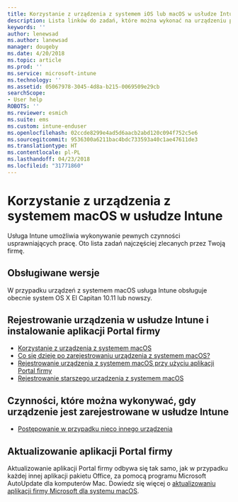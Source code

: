 ```yaml
---
title: Korzystanie z urządzenia z systemem iOS lub macOS w usłudze Intune | Microsoft Docs
description: Lista linków do zadań, które można wykonać na urządzeniu przenośnym z systemem iOS lub macOS po zarejestrowaniu urządzenia w usłudze Intune
keywords: ''
author: lenewsad
ms.author: lanewsad
manager: dougeby
ms.date: 4/20/2018
ms.topic: article
ms.prod: ''
ms.service: microsoft-intune
ms.technology: ''
ms.assetid: 05067978-3045-4d8a-b215-0069509e29cb
searchScope:
- User help
ROBOTS: ''
ms.reviewer: esmich
ms.suite: ems
ms.custom: intune-enduser
ms.openlocfilehash: 02ccde8299e4ad5d6aacb2abd120c094f752c5e6
ms.sourcegitcommit: 9536300a6211bac4bdc733593a40c1ae47611de3
ms.translationtype: HT
ms.contentlocale: pl-PL
ms.lasthandoff: 04/23/2018
ms.locfileid: "31771860"
---
```

# <a name="using-your-macos-device-with-intune"></a>Korzystanie z urządzenia z systemem macOS w usłudze Intune

Usługa Intune umożliwia wykonywanie pewnych czynności usprawniających pracę. Oto lista zadań najczęściej zlecanych przez Twoją firmę.

## <a name="supported-versions"></a>Obsługiwane wersje

W przypadku urządzeń z systemem macOS usługa Intune obsługuje obecnie system OS X El Capitan 10.11 lub nowszy.

## <a name="enrolling-into-intune-and-installing-the-company-portal"></a>Rejestrowanie urządzenia w usłudze Intune i instalowanie aplikacji Portal firmy

- [Korzystanie z urządzenia z systemem macOS](using-your-macos-device-with-intune.md)
- [Co się dzieje po zarejestrowaniu urządzenia z systemem macOS?](what-happens-if-you-install-the-company-portal-app-and-enroll-your-device-in-intune-macos.md)
- [Rejestrowanie urządzenia z systemem macOS przy użyciu aplikacji Portal firmy](enroll-your-device-in-intune-macos-cp.md)
- [Rejestrowanie starszego urządzenia z systemem macOS](enroll-your-device-in-intune-macos-legacy.md)


## <a name="things-you-can-do-when-your-device-is-enrolled-in-intune"></a>Czynności, które można wykonywać, gdy urządzenie jest zarejestrowane w usłudze Intune

- [Postępowanie w przypadku nieco innego urządzenia](device-little-different-jamf.md)

## <a name="updating-the-company-portal-app"></a>Aktualizowanie aplikacji Portal firmy

Aktualizowanie aplikacji Portal firmy odbywa się tak samo, jak w przypadku każdej innej aplikacji pakietu Office, za pomocą programu Microsoft AutoUpdate dla komputerów Mac. Dowiedz się więcej o [aktualizowaniu aplikacji firmy Microsoft dla systemu macOS](https://support.office.com/article/Check-for-Office-for-Mac-updates-automatically-bfd1e497-c24d-4754-92ab-910a4074d7c1).
